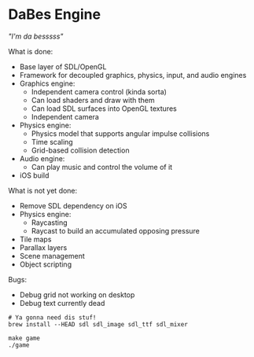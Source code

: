 DaBes Engine
============

_"I'm da besssss"_

What is done:
* Base layer of SDL/OpenGL
* Framework for decoupled graphics, physics, input, and audio engines
* Graphics engine:
    * Independent camera control (kinda sorta)
    * Can load shaders and draw with them
    * Can load SDL surfaces into OpenGL textures
    * Independent camera
* Physics engine:
    * Physics model that supports angular impulse collisions
    * Time scaling
    * Grid-based collision detection
* Audio engine:
    * Can play music and control the volume of it
* iOS build

What is not yet done:
* Remove SDL dependency on iOS
* Physics engine:
    * Raycasting
    * Raycast to build an accumulated opposing pressure
* Tile maps
* Parallax layers
* Scene management
* Object scripting

Bugs:
* Debug grid not working on desktop
* Debug text currently dead

```
# Ya gonna need dis stuf!
brew install --HEAD sdl sdl_image sdl_ttf sdl_mixer

make game
./game
```
